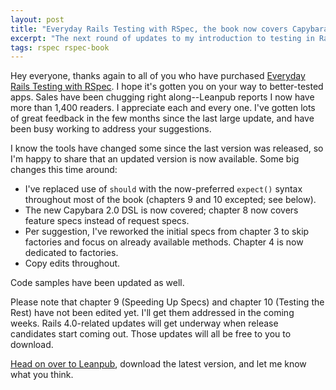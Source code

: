 ```yaml
---
layout: post
title: "Everyday Rails Testing with RSpec, the book now covers Capybara 2.0, RSpec's new syntax, and more"
excerpt: "The next round of updates to my introduction to testing in Rails is here!"
tags: rspec rspec-book
---
```


Hey everyone, thanks again to all of you who have purchased [Everyday Rails Testing with RSpec](https://leanpub.com/everydayrailsrspec). I hope it's gotten you on your way to better-tested apps. Sales have been chugging right along--Leanpub reports I now have more than 1,400 readers. I appreciate each and every one. I've gotten lots of great feedback in the few months since the last large update, and have been busy working to address your suggestions.

I know the tools have changed some since the last version was released, so I'm happy to share that an updated version is now available. Some big changes this time around:

- I've replaced use of `should` with the now-preferred `expect()` syntax throughout most of the book (chapters 9 and 10 excepted; see below).
- The new Capybara 2.0 DSL is now covered; chapter 8 now covers feature specs instead of request specs.
- Per suggestion, I've reworked the initial specs from chapter 3 to skip factories and focus on already available methods. Chapter 4 is now dedicated to factories.
- Copy edits throughout.

Code samples have been updated as well.

Please note that chapter 9 (Speeding Up Specs) and chapter 10 (Testing the Rest) have not been edited yet. I'll get them addressed in the coming weeks. Rails 4.0-related updates will get underway when release candidates start coming out. Those updates will all be free to you to download.

[Head on over to Leanpub](https://leanpub.com/everydayrailsrspec), download the latest version, and let me know what you think.
